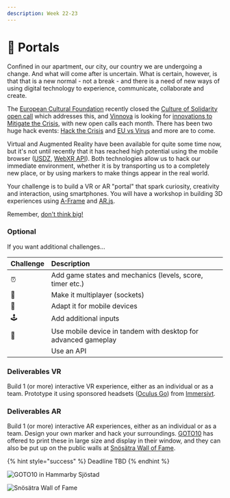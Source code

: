 ```yaml
---
description: Week 22-23
---
```


# 🥇 Portals

Confined in our apartment, our city, our country we are undergoing a change. And what will come after is uncertain. What is certain, however, is that that is a new normal - not a break - and there is a need of new ways of using digital technology to experience, communicate, collaborate and create.

The [European Cultural Foundation](https://www.culturalfoundation.eu/) recently closed the [Culture of Solidarity open call](https://www.culturalfoundation.eu/culture-of-solidarity) which addresses this, and [Vinnova](https://www.vinnova.se/) is looking for [innovations to Mitigate the Crisis](https://www.vinnova.se/e/innovationer-i-krisens-spar/2020), with new open calls each month. There has been two huge hack events: [Hack the Crisis](https://www.hackthecrisis.se/) and [EU vs Virus](https://euvsvirus.org/) and more are to come.

Virtual and Augmented Reality have been available for quite some time now, but it's not until recently that it has reached high potential using the mobile browser \([USDZ](https://developer.apple.com/augmented-reality/quick-look/), [WebXR API](https://immersive-web.github.io/webxr/)\). Both technologies allow us to hack our immediate environment, whether it is by transporting us to a completely new place, or by using markers to make things appear in the real world.

Your challenge is to build a VR or AR "portal" that spark curiosity, creativity and interaction, using smartphones. You will have a workshop in building 3D experiences using [A-Frame](https://www.exploring.technology/learn/aframe) and [AR.js](https://www.exploring.technology/learn/aframe/ar).

Remember, [don't think big!](https://blog.prototypr.io/dont-think-big-5ca8e7dd8b3d#.fcx0aw7el)

### Optional

If  you want additional challenges…

| Challenge | Description |
| :--- | :--- |
| ⏰ | Add game states and mechanics \(levels, score, timer etc.\) |
| 🤼 | Make it multiplayer \(sockets\) |
| 📱 | Adapt it for mobile devices |
| 🕹️ | Add additional inputs |
| 📱 | Use mobile device in tandem with desktop for advanced gameplay |
|  | Use an API |

### Deliverables VR

Build 1 \(or more\) interactive VR experience, either as an individual or as a team. Prototype it using sponsored headsets \([Oculus Go](https://www.oculus.com/go)\) from [Immersivt](https://www.immersivt.se/).

### Deliverables AR

Build 1 \(or more\) interactive AR experiences, either as an individual or as a team. Design your own marker and hack your surroundings. [GOTO10](https://www.goto10.se/) has offered to print these in large size and display in their window, and they can also be put up on the public walls at [Snösätra Wall of Fame](https://www.visitstockholm.com/sv/se--gora/sevardheter/snosatra-graffiti-wall-of-fame/).

{% hint style="success" %}
Deadline TBD
{% endhint %}

![GOTO10 in Hammarby Sj&#xF6;stad](https://tengbom.se/app/uploads/2019/01/iis_312-2560x1440.jpg)

![Sn&#xF6;s&#xE4;tra Wall of Fame](../.gitbook/assets/snosatra.png)

